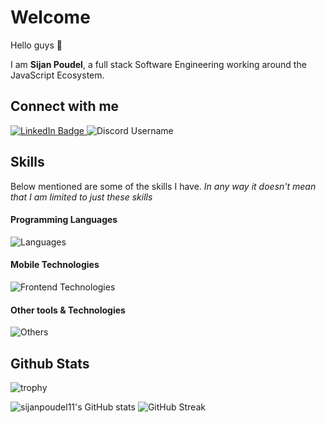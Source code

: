 # Welcome

Hello guys 👋

I am **Sijan Poudel**, a full stack Software Engineering working around the JavaScript Ecosystem.

## Connect with me

<div>
  <a href="https://linkedin.com/in/sijan-poudel-ab23a5208/" target="_blank" rel="noreferrer">
    <img src="https://img.shields.io/badge/LinkedIn-0077B5?style=for-the-badge&logo=linkedin&logoColor=white" alt="LinkedIn Badge"/>
  </a>
  
  <img src="https://img.shields.io/badge/sijan poudel%231790-5865F2?style=for-the-badge&logo=Discord&logoColor=white" alt="Discord Username"/>
  
</div>

## Skills

Below mentioned are some of the skills I have. _In any way it doesn't mean that I am limited to just these skills_

#### Programming Languages
![Languages](https://skillicons.dev/icons?i=dart)

#### Mobile Technologies
![Frontend Technologies](https://skillicons.dev/icons?i=flutter)

#### Other tools & Technologies
![Others](https://skillicons.dev/icons?i=git,github,gitlab,firebase,vscode)


## Github Stats
![trophy](https://github-profile-trophy.vercel.app/?username=sijanpoudel11&theme=onedark&column=8&margin-w=5&margin-h=5)

![sijanpoudel11's GitHub stats](https://github-readme-stats.vercel.app/api?username=sijanpoudel11&show_icons=true&theme=radical)
![GitHub Streak](https://streak-stats.demolab.com/?user=sijanpoudel11&theme=radical)
